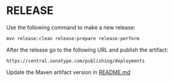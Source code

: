 RELEASE
=======

Use the following command to make a new release:

```
mvn release:clean release:prepare release:perform
```

After the release go to the following URL and publish the artifact:

```
https://central.sonatype.com/publishing/deployments
```

Update the Maven artifact version in [README.md](README.md#usage)
